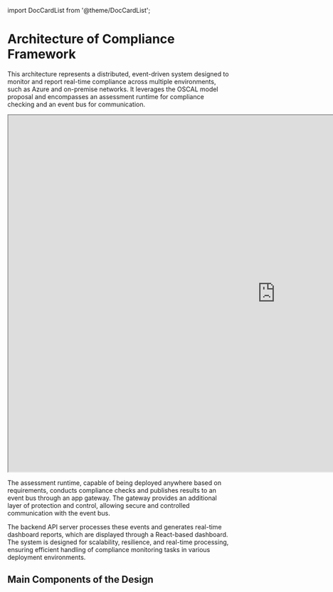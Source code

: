 import DocCardList from '@theme/DocCardList';

# Architecture of Compliance Framework

This architecture represents a distributed, event-driven system designed to monitor and report real-time compliance across multiple environments, such as Azure and on-premise networks. It leverages the OSCAL model proposal and encompasses an assessment runtime for compliance checking and an event bus for communication.

<iframe src="https://s.icepanel.io/XZjDErdNZMZBJ0/u5kW" height="800" width="1200" title="Compliance Framework Architecture" style={{borderRadius: '16px', border: 'none'}}></iframe>

The assessment runtime, capable of being deployed anywhere based on requirements, conducts compliance checks and publishes results to an event bus through an app gateway. The gateway provides an additional layer of protection and control, allowing secure and controlled communication with the event bus.

The backend API server processes these events and generates real-time dashboard reports, which are displayed through a React-based dashboard. The system is designed for scalability, resilience, and real-time processing, ensuring efficient handling of compliance monitoring tasks in various deployment environments.

## Main Components of the Design

<DocCardList />
